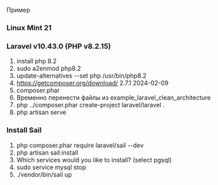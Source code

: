 Пример

### Linux Mint 21 

### Laravel v10.43.0 (PHP v8.2.15)

1. install php 8.2
2. sudo a2enmod php8.2
3. update-alternatives --set php /usr/bin/php8.2
4. https://getcomposer.org/download/
   2.7.1	2024-02-09
5. composer.phar
6. Временно перенести файлы из example_laravel_clean_architecture
7.  php ../composer.phar create-project laravel/laravel .
8. php artisan serve

### Install Sail

1. php composer.phar require laravel/sail --dev
2. php artisan sail:install
3. Which services would you like to install? (select pgsql)
4. sudo service mysql stop
5. ./vendor/bin/sail up
